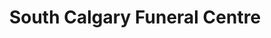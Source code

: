 ---
title: "South Calgary Funeral Centre"
url: /calgary/south-calgary-funeral-centre/
shop: funeral directors
---